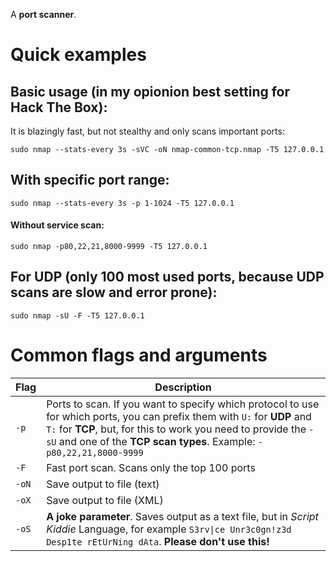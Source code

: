 A **port scanner**.
# Quick examples
## Basic usage (in my opionion best setting for **Hack The Box**):
It is blazingly fast, but not stealthy and only scans important ports:
```
sudo nmap --stats-every 3s -sVC -oN nmap-common-tcp.nmap -T5 127.0.0.1
```
## With specific port range:
```
sudo nmap --stats-every 3s -p 1-1024 -T5 127.0.0.1
```
#### Without service scan:
```
sudo nmap -p80,22,21,8000-9999 -T5 127.0.0.1
```
## For UDP (only 100 most used ports, because UDP scans are slow and error prone):
```
sudo nmap -sU -F -T5 127.0.0.1
```
# Common flags and arguments

| Flag  | Description                                                                                                                                                                                                                                                         |
| ----- | ------------------------------------------------------------------------------------------------------------------------------------------------------------------------------------------------------------------------------------------------------------------- |
| `-p`  | Ports to scan. If you want to specify which protocol to use for which ports, you can prefix them with `U:` for **UDP** and `T:` for **TCP**, but, for this to work you need to provide the `-sU` and one of the **TCP scan types**. Example: `-p80,22,21,8000-9999` |
| `-F`  | Fast port scan. Scans only the top 100 ports                                                                                                                                                                                                                        |
| `-oN` | Save output to file (text)                                                                                                                                                                                                                                          |
| `-oX` | Save output to file (XML)                                                                                                                                                                                                                                           |
| `-oS` | **A joke parameter**. Saves output as a text file, but in *Script Kiddie* Language, for example `S3rv\|ce Unr3c0gn!z3d Desp1te rEtUrNing dAta`. **Please don't use this!**                                                                                          |
